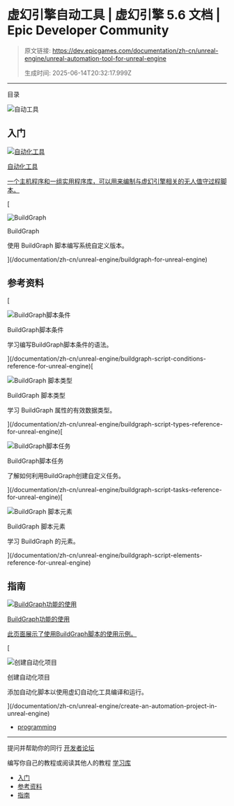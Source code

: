 # 虚幻引擎自动工具 | 虚幻引擎 5.6 文档 | Epic Developer Community

> 原文链接: https://dev.epicgames.com/documentation/zh-cn/unreal-engine/unreal-automation-tool-for-unreal-engine
> 
> 生成时间: 2025-06-14T20:32:17.999Z

---

目录

![自动工具](https://dev.epicgames.com/community/api/documentation/image/52d30b62-703b-4d20-89de-026a832b4331?resizing_type=fill&width=1920&height=335)

## 入门

[](/documentation/zh-cn/unreal-engine/unreal-automation-tool-overview-for-unreal-engine)

[![自动化工具](https://d1iv7db44yhgxn.cloudfront.net/documentation/images/6934f3c5-1926-411c-9aa8-0ebb4a60f8fe/automationtool_topic.png)](/documentation/zh-cn/unreal-engine/unreal-automation-tool-overview-for-unreal-engine)

[自动化工具](/documentation/zh-cn/unreal-engine/unreal-automation-tool-overview-for-unreal-engine)

[一个主机程序和一组实用程序库，可以用来编制与虚幻引擎相关的无人值守过程脚本。](/documentation/zh-cn/unreal-engine/unreal-automation-tool-overview-for-unreal-engine)

[

![BuildGraph](https://d1iv7db44yhgxn.cloudfront.net/documentation/images/f1efb59c-4d74-49b2-9620-454c5016face/placeholder_topic.png)

BuildGraph

使用 BuildGraph 脚本编写系统自定义版本。





](/documentation/zh-cn/unreal-engine/buildgraph-for-unreal-engine)

## 参考资料

[

![BuildGraph脚本条件](https://d1iv7db44yhgxn.cloudfront.net/documentation/images/7e41816c-3c41-4c1b-b6c5-1d0e20944812/placeholder_topic.png)

BuildGraph脚本条件

学习编写BuildGraph脚本条件的语法。





](/documentation/zh-cn/unreal-engine/buildgraph-script-conditions-reference-for-unreal-engine)[

![BuildGraph 脚本类型](https://d1iv7db44yhgxn.cloudfront.net/documentation/images/3683726f-1e87-4426-858b-f634f34cd53d/placeholder_topic.png)

BuildGraph 脚本类型

学习 BuildGraph 属性的有效数据类型。





](/documentation/zh-cn/unreal-engine/buildgraph-script-types-reference-for-unreal-engine)[

![BuildGraph脚本任务](https://d1iv7db44yhgxn.cloudfront.net/documentation/images/0f89cb48-95f9-4fca-b4b2-abb4b6a47790/placeholder_topic.png)

BuildGraph脚本任务

了解如何利用BuildGraph创建自定义任务。





](/documentation/zh-cn/unreal-engine/buildgraph-script-tasks-reference-for-unreal-engine)[

![BuildGraph 脚本元素](https://d1iv7db44yhgxn.cloudfront.net/documentation/images/f04ce633-15c0-4b3f-8c34-8b8de8ec2793/placeholder_topic.png)

BuildGraph 脚本元素

学习 BuildGraph 的元素。





](/documentation/zh-cn/unreal-engine/buildgraph-script-elements-reference-for-unreal-engine)

## 指南

[](/documentation/zh-cn/unreal-engine/how-to-use-buildgraph-for-unreal-engine)

[![BuildGraph功能的使用](https://d1iv7db44yhgxn.cloudfront.net/documentation/images/662b6b68-850a-4b10-8247-540650c14028/placeholder_topic.png)](/documentation/zh-cn/unreal-engine/how-to-use-buildgraph-for-unreal-engine)

[BuildGraph功能的使用](/documentation/zh-cn/unreal-engine/how-to-use-buildgraph-for-unreal-engine)

[此页面展示了使用BuildGraph脚本的使用示例。](/documentation/zh-cn/unreal-engine/how-to-use-buildgraph-for-unreal-engine)

[

![创建自动化项目](https://d1iv7db44yhgxn.cloudfront.net/documentation/images/b06ff1b2-5c41-4f3f-b985-a8e7067df400/placeholder_topic.png)

创建自动化项目

添加自动化脚本以使用虚幻自动化工具编译和运行。





](/documentation/zh-cn/unreal-engine/create-an-automation-project-in-unreal-engine)

-   [programming](https://dev.epicgames.com/community/search?query=programming)

* * *

提问并帮助你的同行 [开发者论坛](https://forums.unrealengine.com/categories?tag=unreal-engine)

编写你自己的教程或阅读其他人的教程 [学习库](https://dev.epicgames.com/community/unreal-engine/learning)

-   [入门](/documentation/zh-cn/unreal-engine/unreal-automation-tool-for-unreal-engine#%E5%85%A5%E9%97%A8)
-   [参考资料](/documentation/zh-cn/unreal-engine/unreal-automation-tool-for-unreal-engine#%E5%8F%82%E8%80%83%E8%B5%84%E6%96%99)
-   [指南](/documentation/zh-cn/unreal-engine/unreal-automation-tool-for-unreal-engine#%E6%8C%87%E5%8D%97)
